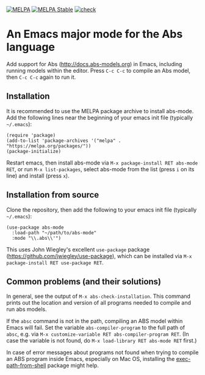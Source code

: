 [![MELPA](https://melpa.org/packages/abs-mode-badge.svg)](https://melpa.org/#/abs-mode)
[![MELPA Stable](https://stable.melpa.org/packages/abs-mode-badge.svg)](https://stable.melpa.org/#/abs-mode)
[![check](https://github.com/abstools/abs-mode/actions/workflows/check.yml/badge.svg)](https://github.com/abstools/abs-mode/actions/workflows/check.yml)

# An Emacs major mode for the Abs language

Add support for Abs (http://docs.abs-models.org) in Emacs, including
running models within the editor.  Press `C-c C-c` to compile an Abs
model, then `C-c C-c` again to run it.

## Installation

It is recommended to use the MELPA package archive to install abs-mode.  Add the following lines near the beginning of your emacs init file (typically `~/.emacs`):

```elisp
(require 'package)
(add-to-list 'package-archives '("melpa" . "https://melpa.org/packages/"))
(package-initialize)
```

Restart emacs, then install abs-mode via `M-x package-install RET
abs-mode RET`, or run `M-x list-packages`, select abs-mode from the
list (press `i` on its line) and install (press `x`).

## Installation from source

Clone the repository, then add the following to your emacs init file (typically `~/.emacs`):

```elisp
(use-package abs-mode
  :load-path "~/path/to/abs-mode"
  :mode "\\.abs\\'")
```

This uses John Wiegley's excellent `use-package` package
(https://github.com/jwiegley/use-package), which can be installed via `M-x package-install RET use-package RET`.

## Common problems (and their solutions)

In general, see the output of `M-x abs-check-installation`.  This command
prints out the location and version of all programs needed to compile and run
abs models.

If the `absc` command is not in the path, compiling an ABS model within Emacs
will fail.  Set the variable `abs-compiler-program` to the full path of
`absc`, e.g. via `M-x customize-variable RET abs-compiler-program RET`.  (In
case the variable is not found, do `M-x load-library RET abs-mode RET` first.)

In case of error messages about programs not found when trying to compile an
ABS program inside Emacs, especially on Mac OS, installing the
[exec-path-from-shell](https://github.com/purcell/exec-path-from-shell)
package might help.

